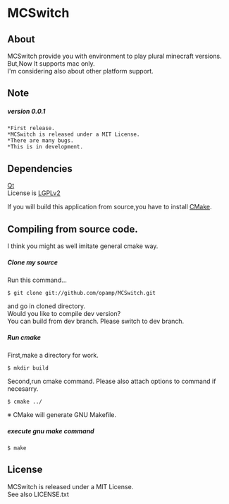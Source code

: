 MCSwitch   
========

## About   
MCSwitch provide you with environment to play plural minecraft versions. But,Now It supports mac only.  
I'm considering also about other platform support.  


## Note  
##### version 0.0.1  

	*First release.  
	*MCSwitch is released under a MIT License.   
	*There are many bugs.  
	*This is in development.

## Dependencies   
   
[Qt](http://qt.nokia.com/)  
License is [LGPLv2](http://www.gnu.org/licenses/lgpl-2.1.html)  

If you will build this application from source,you have to install [CMake](http://www.cmake.org/).  


## Compiling from source code.

I think you might as well imitate general cmake way.   

##### Clone my source  
Run this command...

	$ git clone git://github.com/opamp/MCSwitch.git  

and go in cloned directory.   
Would you like to compile dev version?  
You can build from dev branch. Please switch to dev branch.

##### Run cmake   
First,make a directory for work.  

	$ mkdir build  

Second,run cmake command. Please also attach options to command if necesarry.  

	$ cmake ../  

※ CMake will generate GNU Makefile.  
##### execute gnu make command  

	$ make  


## License  
MCSwitch is released under a MIT License.   
See also LICENSE.txt   
